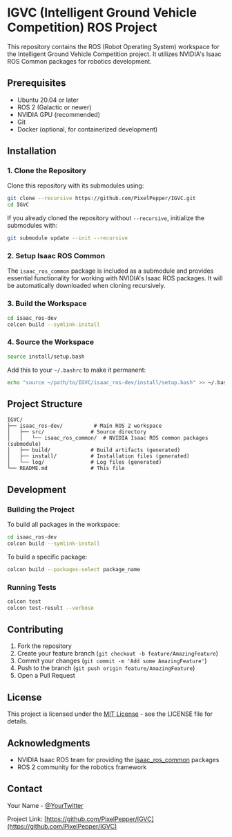 # IGVC (Intelligent Ground Vehicle Competition) ROS Project

This repository contains the ROS (Robot Operating System) workspace for the Intelligent Ground Vehicle Competition project. It utilizes NVIDIA's Isaac ROS Common packages for robotics development.

## Prerequisites

- Ubuntu 20.04 or later
- ROS 2 (Galactic or newer)
- NVIDIA GPU (recommended)
- Git
- Docker (optional, for containerized development)

## Installation

### 1. Clone the Repository

Clone this repository with its submodules using:

```bash
git clone --recursive https://github.com/PixelPepper/IGVC.git
cd IGVC
```

If you already cloned the repository without `--recursive`, initialize the submodules with:

```bash
git submodule update --init --recursive
```

### 2. Setup Isaac ROS Common

The `isaac_ros_common` package is included as a submodule and provides essential functionality for working with NVIDIA's Isaac ROS packages. It will be automatically downloaded when cloning recursively.

### 3. Build the Workspace

```bash
cd isaac_ros-dev
colcon build --symlink-install
```

### 4. Source the Workspace

```bash
source install/setup.bash
```

Add this to your `~/.bashrc` to make it permanent:

```bash
echo "source ~/path/to/IGVC/isaac_ros-dev/install/setup.bash" >> ~/.bashrc
```

## Project Structure

```
IGVC/
├── isaac_ros-dev/          # Main ROS 2 workspace
│   ├── src/               # Source directory
│   │   └── isaac_ros_common/  # NVIDIA Isaac ROS common packages (submodule)
│   ├── build/             # Build artifacts (generated)
│   ├── install/           # Installation files (generated)
│   └── log/               # Log files (generated)
└── README.md              # This file
```

## Development

### Building the Project

To build all packages in the workspace:

```bash
cd isaac_ros-dev
colcon build --symlink-install
```

To build a specific package:

```bash
colcon build --packages-select package_name
```

### Running Tests

```bash
colcon test
colcon test-result --verbose
```

## Contributing

1. Fork the repository
2. Create your feature branch (`git checkout -b feature/AmazingFeature`)
3. Commit your changes (`git commit -m 'Add some AmazingFeature'`)
4. Push to the branch (`git push origin feature/AmazingFeature`)
5. Open a Pull Request

## License

This project is licensed under the [MIT License](LICENSE) - see the LICENSE file for details.

## Acknowledgments

- NVIDIA Isaac ROS team for providing the [isaac_ros_common](https://github.com/NVIDIA-ISAAC-ROS/isaac_ros_common) packages
- ROS 2 community for the robotics framework

## Contact

Your Name - [@YourTwitter](https://twitter.com/YourTwitter)

Project Link: [https://github.com/PixelPepper/IGVC](https://github.com/PixelPepper/IGVC) 